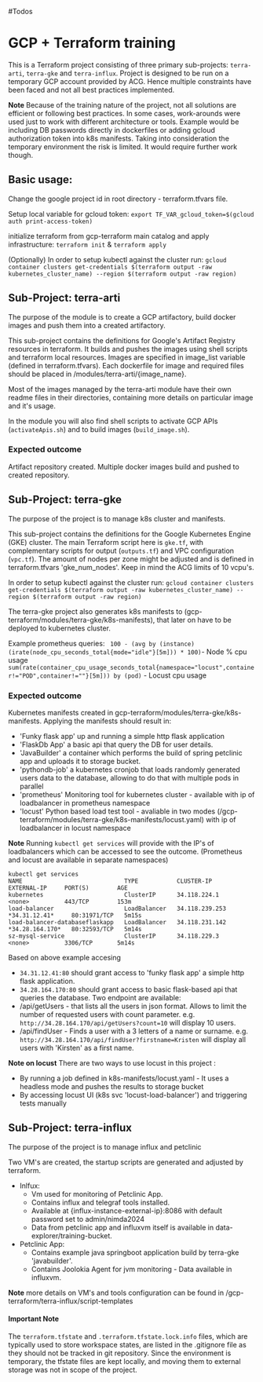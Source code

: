 #Todos
# GCP + Terraform training

This is a Terraform project consisting of three primary sub-projects: `terra-arti`, `terra-gke` and `terra-influx`.
Project is designed to be run on a temporary GCP account provided by ACG. Hence multiple constraints have been faced and not all best practices implemented.

**Note** Because of the training nature of the project, not all solutions are efficient or following best practices. In some cases, work-arounds were used just to work with different architecture or tools. Example would be including DB passwords directly in dockerfiles or adding gcloud authorization token into k8s manifests. Taking into consideration the temporary environment the risk is limited. It would require further work though.

## Basic usage:

Change the google project id in root directory - terraform.tfvars file.

Setup local variable for gcloud token: 
```export TF_VAR_gcloud_token=$(gcloud auth print-access-token)```

initialize terraform from gcp-terraform main catalog and apply infrastructure:
```terraform init``` & ```terraform apply```

(Optionally) In order to setup kubectl against the cluster run:
```gcloud container clusters get-credentials $(terraform output -raw kubernetes_cluster_name) --region $(terraform output -raw region)```

## Sub-Project: terra-arti 

The purpose of the module is to create a GCP artifactory, build docker images and push them into a created artifactory.

This sub-project contains the definitions for Google's Artifact Registry resources in terraform. It builds and pushes the images using shell scripts and terraform local resources. Images are specified in image_list variable (defined in terraform.tfvars). Each dockerfile for image and required files should be placed in /modules/terra-arti/{image_name}.

Most of the images managed by the terra-arti module have their own readme files in their directories, containing more details on particular image and it's usage.

In the module you will also find shell scripts to activate GCP APIs (`activateApis.sh`) and to build images (`build_image.sh`).

### Expected outcome 

Artifact repository created. 
Multiple docker images build and pushed to created repository. 

## Sub-Project: terra-gke

The purpose of the project is to manage k8s cluster and manifests.

This sub-project contains the definitions for the Google Kubernetes Engine (GKE) cluster. The main Terraform script here is `gke.tf`, with complementary scripts for output (`outputs.tf`) and VPC configuration (`vpc.tf`). The amount of nodes per zone might be adjusted and is defined in terraform.tfvars 'gke_num_nodes'. Keep in mind the ACG limits of 10 vcpu's.

In order to setup kubectl against the cluster run:
```gcloud container clusters get-credentials $(terraform output -raw kubernetes_cluster_name) --region $(terraform output -raw region)```

The terra-gke project also generates k8s manifests to (gcp-terraform/modules/terra-gke/k8s-manifests), that later on have to be deployed to kubernetes cluster.

Example prometheus queries:
``` 100 - (avg by (instance) (irate(node_cpu_seconds_total{mode="idle"}[5m])) * 100)```- Node % cpu usage
``` sum(rate(container_cpu_usage_seconds_total{namespace="locust",container!="POD",container!=""}[5m])) by (pod) ``` - Locust cpu usage

### Expected outcome
Kubernetes manifests created in gcp-terraform/modules/terra-gke/k8s-manifests.
Applying the manifests should result in:

* 'Funky flask app' up and running a simple http flask application
* 'FlaskDb App' a basic api that query the DB for user details.
* 'JavaBuilder' a container which performs the build of spring petclinic app and uploads it to storage bucket.
* 'pythondb-job' a kubernetes cronjob that loads randomly generated users data to the database, allowing to do that with multiple pods in parallel 
* 'prometheus' Monitoring tool for kubernetes cluster - available with ip of loadbalancer in prometheus namespace
* 'locust' Python based load test tool - avaliable in two modes (/gcp-terraform/modules/terra-gke/k8s-manifests/locust.yaml) with ip of loadbalancer in locust namespace


**Note** Running ```kubectl get services``` will provide with the IP's of loadbalancers which can be accessed to see the outcome. (Prometheus and locust are available in separate namespaces)

```
kubectl get services
NAME                             TYPE           CLUSTER-IP       EXTERNAL-IP     PORT(S)        AGE
kubernetes                       ClusterIP      34.118.224.1     <none>          443/TCP        153m
load-balancer                    LoadBalancer   34.118.239.253   *34.31.12.41*     80:31971/TCP   5m15s
load-balancer-databaseflaskapp   LoadBalancer   34.118.231.142   *34.28.164.170*   80:32593/TCP   5m14s
sz-mysql-service                 ClusterIP      34.118.229.3     <none>          3306/TCP       5m14s
```
Based on above example accesing 
* ```34.31.12.41:80``` should grant access to 'funky flask app' a simple http flask application.
* ```34.28.164.170:80``` should grant access to basic flask-based api that queries the database. Two endpoint are available:
 * /api/getUsers - that lists all the users in json format. Allows to limit the number of requested users with count parameter. e.g. ```http://34.28.164.170/api/getUsers?count=10``` will display 10 users.
 * /api/findUser - Finds a user with a 3 letters of a name or surname. e.g. ```http://34.28.164.170/api/findUser?firstname=Kristen``` will display all users with 'Kirsten' as a first name.


**Note on locust** There are two ways to use locust in this project :
* By running a job defined in k8s-manifests/locust.yaml - It uses a headless mode and pushes the results to storage bucket
* By accessing locust UI (k8s svc 'locust-load-balancer') and triggering tests manually

## Sub-Project: terra-influx

The purpose of the project is to manage influx and petclinic 

Two VM's are created, the startup scripts are generated and adjusted by terraform.
* Inlfux:
    * Vm used for monitoring of Petclinic App.
    * Contains influx and telegraf tools installed.
    * Available at {influx-instance-external-ip}:8086 with default password set to admin/nimda2024
    * Data from petclinic app and influxvm itself is available in data-explorer/training-bucket.
* Petclinic App:
    * Contains example java springboot application build by terra-gke 'javabuilder'.
    * Contains Joolokia Agent for jvm monitoring - Data available in influxvm. 

**Note** more details on VM's and tools configuration can be found in /gcp-terraform/terra-influx/script-templates

#### Important Note

The `terraform.tfstate` and `.terraform.tfstate.lock.info` files, which are typically used to store workspace states, are listed in the .gitignore file as they should not be tracked in git repository. Since the environment is temporary, the tfstate files are kept locally, and moving them to external storage was not in scope of the project. 